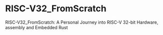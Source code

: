 # RISC-V32_FromScratch
RISC-V32_FromScratch: A Personal Journey into RISC-V 32-bit Hardware, assembly and Embedded Rust
